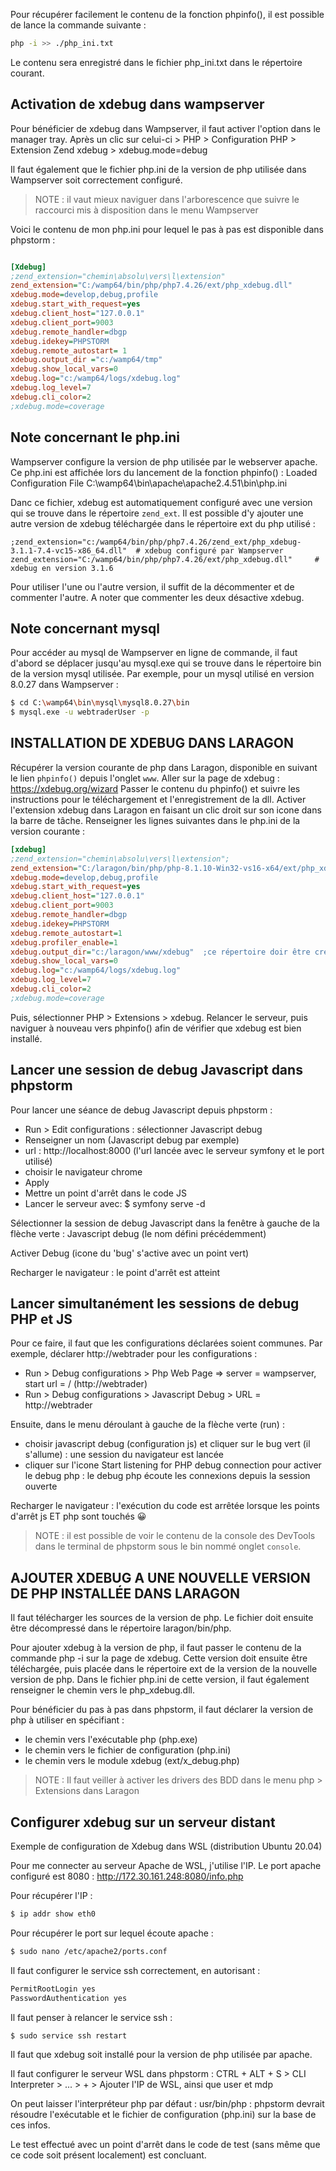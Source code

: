 Pour récupérer facilement le contenu de la fonction phpinfo(), il est possible de lance la commande suivante :

```bash
php -i >> ./php_ini.txt
```

Le contenu sera enregistré dans le fichier php_ini.txt dans le répertoire courant.

## Activation de xdebug dans wampserver

Pour bénéficier de xdebug dans Wampserver, il faut activer l'option dans le manager tray.
Après un clic sur celui-ci > PHP > Configuration PHP > Extension Zend xdebug > xdebug.mode=debug

Il faut également que le fichier php.ini de la version de php utilisée dans Wampserver soit correctement configuré.
>NOTE : il vaut mieux naviguer dans l'arborescence que suivre le raccourci mis à disposition dans le menu Wampserver

Voici le contenu de mon php.ini pour lequel le pas à pas est disponible dans phpstorm :

```ini

[Xdebug]
;zend_extension="chemin\absolu\vers\l\extension"
zend_extension="C:/wamp64/bin/php/php7.4.26/ext/php_xdebug.dll"
xdebug.mode=develop,debug,profile
xdebug.start_with_request=yes 
xdebug.client_host="127.0.0.1"
xdebug.client_port=9003
xdebug.remote_handler=dbgp
xdebug.idekey=PHPSTORM
xdebug.remote_autostart= 1
xdebug.output_dir ="c:/wamp64/tmp"
xdebug.show_local_vars=0
xdebug.log="c:/wamp64/logs/xdebug.log"
xdebug.log_level=7
xdebug.cli_color=2
;xdebug.mode=coverage
```

## Note concernant le php.ini

Wampserver configure la version de php utilisée par le webserver apache. Ce php.ini est affichée lors du lancement de la fonction phpinfo() : Loaded Configuration File	C:\wamp64\bin\apache\apache2.4.51\bin\php.ini

Danc ce fichier, xdebug est automatiquement configuré avec une version qui se trouve dans le répertoire `zend_ext`.
Il est possible d'y ajouter une autre version de xdebug téléchargée dans le répertoire ext du php utilisé :

```ìni
;zend_extension="c:/wamp64/bin/php/php7.4.26/zend_ext/php_xdebug-3.1.1-7.4-vc15-x86_64.dll"  # xdebug configuré par Wampserver
zend_extension="C:/wamp64/bin/php/php7.4.26/ext/php_xdebug.dll"     # xdebug en version 3.1.6
```

Pour utiliser l'une ou l'autre version, il suffit de la décommenter et de commenter l'autre. A noter que commenter les deux désactive xdebug.

## Note concernant mysql

Pour accéder au mysql de Wampserver en ligne de commande, il faut d'abord se déplacer jusqu'au mysql.exe qui se trouve dans le répertoire bin de la version mysql utilisée. Par exemple, pour un mysql utilisé en version 8.0.27 dans Wampserver :

```bash
$ cd C:\wamp64\bin\mysql\mysql8.0.27\bin
$ mysql.exe -u webtraderUser -p
```

## INSTALLATION DE XDEBUG DANS LARAGON

Récupérer la version courante de php dans Laragon, disponible en suivant le lien `phpinfo()` depuis l'onglet `www`.
Aller sur la page de xdebug : https://xdebug.org/wizard
Passer le contenu du phpinfo() et suivre les instructions pour le téléchargement et l'enregistrement de la dll.
Activer l'extension xdebug dans Laragon en faisant un clic droit sur son icone dans la barre de tâche.
Renseigner les lignes suivantes dans le php.ini de la version courante :

```ini
[xdebug]
;zend_extension="chemin\absolu\vers\l\extension";
zend_extension="C:/laragon/bin/php/php-8.1.10-Win32-vs16-x64/ext/php_xdebug.dll"  ;renseigner le chemin vers la dll téléchargée précédemment
xdebug.mode=develop,debug,profile
xdebug.start_with_request=yes
xdebug.client_host="127.0.0.1"
xdebug.client_port=9003
xdebug.remote_handler=dbgp
xdebug.idekey=PHPSTORM
xdebug.remote_autostart=1
xdebug.profiler_enable=1
xdebug.output_dir="c:/laragon/www/xdebug"  ;ce répertoire doir être créé dans Laragon afin de recevoir les logs en provenance de xdebug
xdebug.show_local_vars=0
xdebug.log="c:/wamp64/logs/xdebug.log"
xdebug.log_level=7
xdebug.cli_color=2
;xdebug.mode=coverage
```

Puis, sélectionner PHP > Extensions > xdebug.
Relancer le serveur, puis naviguer à nouveau vers phpinfo() afin de vérifier que xdebug est bien installé.

## Lancer une session de debug Javascript dans phpstorm

Pour lancer une séance de debug Javascript depuis phpstorm :

- Run > Edit configurations : sélectionner Javascript debug
- Renseigner un nom (Javascript debug par exemple)
- url : http://localhost:8000 (l'url lancée avec le serveur symfony et le port utilisé)
- choisir le navigateur chrome
- Apply
- Mettre un point d'arrêt dans le code JS
- Lancer le serveur avec: $ symfony serve -d

Sélectionner la session de debug Javascript dans la fenêtre à gauche de la flèche verte : Javascript debug (le nom défini précédemment)

Activer Debug (icone du 'bug' s'active avec un point vert)

Recharger le navigateur : le point d'arrêt est atteint

## Lancer simultanément les sessions de debug PHP et JS

Pour ce faire, il faut que les configurations déclarées soient communes.
Par exemple, déclarer http://webtrader pour les configurations :

- Run > Debug configurations > Php Web Page => server = wampserver, start url = / (http://webtrader)
- Run > Debug configurations > Javascript Debug > URL = http://webtrader

Ensuite, dans le menu déroulant à gauche de la flèche verte (run) :
- choisir javascript debug (configuration js) et cliquer sur le bug vert (il s'allume) : une session du navigateur est lancée
- cliquer sur l'icone Start listening for PHP debug connection pour activer le debug php : le debug php écoute les connexions depuis la session ouverte

Recharger le navigateur : l'exécution du code est arrêtée lorsque les points d'arrêt js ET php sont touchés 😀

>NOTE : il est possible de voir le contenu de la console des DevTools dans le terminal de phpstorm sous le bin nommé onglet `console`.

## AJOUTER XDEBUG A UNE NOUVELLE VERSION DE PHP INSTALLÉE DANS LARAGON

Il faut télécharger les sources de la version de php.
Le fichier doit ensuite être décompressé dans le répertoire laragon/bin/php.

Pour ajouter xdebug à la version de php, il faut passer le contenu de la commande php -i sur la page de xdebug.
Cette version doit ensuite être téléchargée, puis placée dans le répertoire ext de la version de la nouvelle version de php.
Dans le fichier php.ini de cette version, il faut également renseigner le chemin vers le php_xdebug.dll.

Pour bénéficier du pas à pas dans phpstorm, il faut déclarer la version de php à utiliser en spécifiant :

- le chemin vers l'exécutable php (php.exe)
- le chemin vers le fichier de configuration (php.ini)
- le chemin vers le module xdebug (ext/x_debug.php)

>NOTE : Il faut veiller à activer les drivers des BDD dans le menu php > Extensions dans Laragon

## Configurer xdebug sur un serveur distant

Exemple de configuration de Xdebug dans WSL (distribution Ubuntu 20.04)

Pour me connecter au serveur Apache de WSL, j'utilise l'IP. Le port apache configuré est 8080 :
http://172.30.161.248:8080/info.php

Pour récupérer l'IP :

```bash
$ ip addr show eth0
```

Pour récupérer le port sur lequel écoute apache :

```bash
$ sudo nano /etc/apache2/ports.conf
```

Il faut configurer le service ssh correctement, en autorisant :

```bash
PermitRootLogin yes
PasswordAuthentication yes
```

Il faut penser à relancer le service ssh :

```bash
$ sudo service ssh restart
```

Il faut que xdebug soit installé pour la version de php utilisée par apache.

Il faut configurer le serveur WSL dans phpstorm : CTRL + ALT + S > CLI Interpreter > ... > + > Ajouter l'IP de WSL, ainsi que user et mdp

On peut laisser l'interpréteur php par défaut : usr/bin/php : phpstorm devrait résoudre l'exécutable et le fichier de configuration (php.ini) sur la base de ces infos.

Le test effectué avec un point d'arrêt dans le code de test (sans même que ce code soit présent localement) est concluant.
